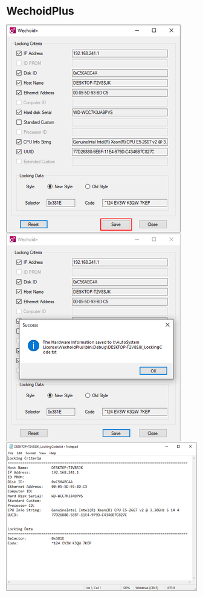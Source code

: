 # WechoidPlus
<picture>
  <img alt="wechoid window" src="https://github.com/autosystem/WechoidPlus/blob/master/Pic/wechoidplus1.PNG">
</picture>
<picture>
  <img alt="wechoid window" src="https://github.com/autosystem/WechoidPlus/blob/master/Pic/wechoidplus2.PNG">
</picture>
<picture>
  <img alt="wechoid window" src="https://github.com/autosystem/WechoidPlus/blob/master/Pic/wechoidplus3.PNG">
</picture>
